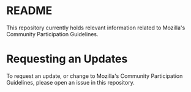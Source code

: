 # README
This repository currently holds relevant information related to Mozilla's Community Participation Guidelines.

# Requesting an Updates
To request an update, or change to Mozilla's Community Participation Guidelines, please open an issue in this repository.
